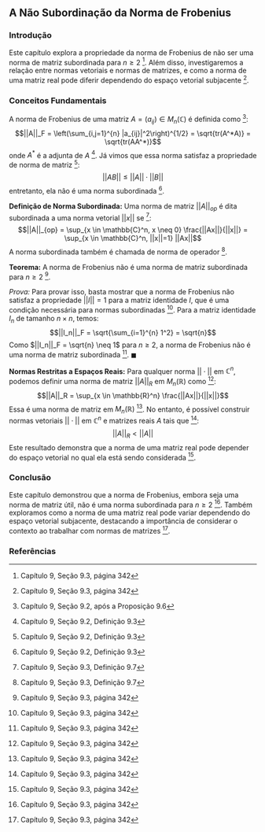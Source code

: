 ## A Não Subordinação da Norma de Frobenius

### Introdução
Este capítulo explora a propriedade da norma de Frobenius de não ser uma norma de matriz subordinada para $n \geq 2$ [^342]. Além disso, investigaremos a relação entre normas vetoriais e normas de matrizes, e como a norma de uma matriz real pode diferir dependendo do espaço vetorial subjacente [^342].

### Conceitos Fundamentais
A norma de Frobenius de uma matriz $A = (a_{ij}) \in M_n(\mathbb{C})$ é definida como [^338]:
$$||A||_F = \left(\sum_{i,j=1}^{n} |a_{ij}|^2\right)^{1/2} = \sqrt{tr(A^*A)} = \sqrt{tr(AA^*)}$$
onde $A^*$ é a adjunta de $A$ [^335]. Já vimos que essa norma satisfaz a propriedade de norma de matriz [^335]:
$$||AB|| \leq ||A|| \cdot ||B||$$
entretanto, ela não é uma norma subordinada [^335].

**Definição de Norma Subordinada:** Uma norma de matriz $||A||_{op}$ é dita subordinada a uma norma vetorial $||x||$ se [^341]:
$$||A||_{op} = \sup_{x \in \mathbb{C}^n, x \neq 0} \frac{||Ax||}{||x||} = \sup_{x \in \mathbb{C}^n, ||x||=1} ||Ax||$$
A norma subordinada também é chamada de norma de operador [^341].

**Teorema:** A norma de Frobenius não é uma norma de matriz subordinada para $n \geq 2$ [^342].

*Prova:* Para provar isso, basta mostrar que a norma de Frobenius não satisfaz a propriedade $||I|| = 1$ para a matriz identidade $I$, que é uma condição necessária para normas subordinadas [^342]. Para a matriz identidade $I_n$ de tamanho $n \times n$, temos:
$$||I_n||_F = \sqrt{\sum_{i=1}^{n} 1^2} = \sqrt{n}$$
Como $||I_n||_F = \sqrt{n} \neq 1$ para $n \geq 2$, a norma de Frobenius não é uma norma de matriz subordinada [^342]. $\blacksquare$

**Normas Restritas a Espaços Reais:** Para qualquer norma $||\cdot||$ em $\mathbb{C}^n$, podemos definir uma norma de matriz $||A||_R$ em $M_n(\mathbb{R})$ como [^342]:
$$||A||_R = \sup_{x \in \mathbb{R}^n} \frac{||Ax||}{||x||}$$
Essa é uma norma de matriz em $M_n(\mathbb{R})$ [^342]. No entanto, é possível construir normas vetoriais $||\cdot||$ em $\mathbb{C}^n$ e matrizes reais $A$ tais que [^342]:
$$||A||_R < ||A||$$
Este resultado demonstra que a norma de uma matriz real pode depender do espaço vetorial no qual ela está sendo considerada [^342].

### Conclusão
Este capítulo demonstrou que a norma de Frobenius, embora seja uma norma de matriz útil, não é uma norma subordinada para $n \geq 2$ [^342]. Também exploramos como a norma de uma matriz real pode variar dependendo do espaço vetorial subjacente, destacando a importância de considerar o contexto ao trabalhar com normas de matrizes [^342].

### Referências
[^335]: Capítulo 9, Seção 9.2, Definição 9.3
[^338]: Capítulo 9, Seção 9.2, após a Proposição 9.6
[^341]: Capítulo 9, Seção 9.3, Definição 9.7
[^342]: Capítulo 9, Seção 9.3, página 342

<!-- END -->